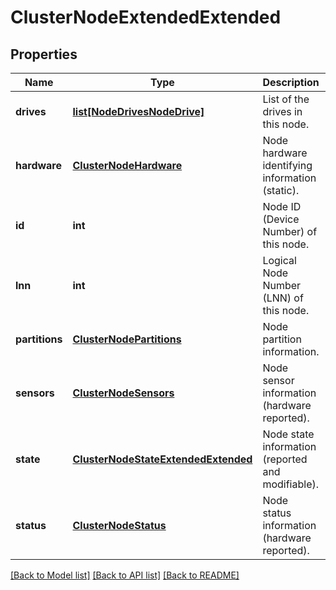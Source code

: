 # ClusterNodeExtendedExtended

## Properties
Name | Type | Description | Notes
------------ | ------------- | ------------- | -------------
**drives** | [**list[NodeDrivesNodeDrive]**](NodeDrivesNodeDrive.md) | List of the drives in this node. | [optional] 
**hardware** | [**ClusterNodeHardware**](ClusterNodeHardware.md) | Node hardware identifying information (static). | [optional] 
**id** | **int** | Node ID (Device Number) of this node. | [optional] 
**lnn** | **int** | Logical Node Number (LNN) of this node. | [optional] 
**partitions** | [**ClusterNodePartitions**](ClusterNodePartitions.md) | Node partition information. | [optional] 
**sensors** | [**ClusterNodeSensors**](ClusterNodeSensors.md) | Node sensor information (hardware reported). | [optional] 
**state** | [**ClusterNodeStateExtendedExtended**](ClusterNodeStateExtendedExtended.md) | Node state information (reported and modifiable). | [optional] 
**status** | [**ClusterNodeStatus**](ClusterNodeStatus.md) | Node status information (hardware reported). | [optional] 

[[Back to Model list]](../README.md#documentation-for-models) [[Back to API list]](../README.md#documentation-for-api-endpoints) [[Back to README]](../README.md)


